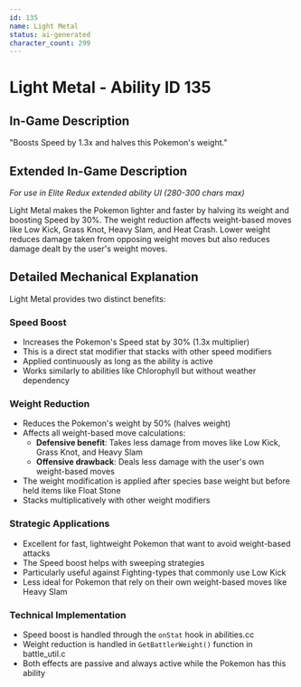 ```yaml
---
id: 135
name: Light Metal
status: ai-generated
character_count: 299
---
```


# Light Metal - Ability ID 135

## In-Game Description
"Boosts Speed by 1.3x and halves this Pokemon's weight."

## Extended In-Game Description
*For use in Elite Redux extended ability UI (280-300 chars max)*

Light Metal makes the Pokemon lighter and faster by halving its weight and boosting Speed by 30%. The weight reduction affects weight-based moves like Low Kick, Grass Knot, Heavy Slam, and Heat Crash. Lower weight reduces damage taken from opposing weight moves but also reduces damage dealt by the user's weight moves.

## Detailed Mechanical Explanation
Light Metal provides two distinct benefits:

### Speed Boost
- Increases the Pokemon's Speed stat by 30% (1.3x multiplier)
- This is a direct stat modifier that stacks with other speed modifiers
- Applied continuously as long as the ability is active
- Works similarly to abilities like Chlorophyll but without weather dependency

### Weight Reduction
- Reduces the Pokemon's weight by 50% (halves weight)
- Affects all weight-based move calculations:
  - **Defensive benefit**: Takes less damage from moves like Low Kick, Grass Knot, and Heavy Slam
  - **Offensive drawback**: Deals less damage with the user's own weight-based moves
- The weight modification is applied after species base weight but before held items like Float Stone
- Stacks multiplicatively with other weight modifiers

### Strategic Applications
- Excellent for fast, lightweight Pokemon that want to avoid weight-based attacks
- The Speed boost helps with sweeping strategies
- Particularly useful against Fighting-types that commonly use Low Kick
- Less ideal for Pokemon that rely on their own weight-based moves like Heavy Slam

### Technical Implementation
- Speed boost is handled through the `onStat` hook in abilities.cc
- Weight reduction is handled in `GetBattlerWeight()` function in battle_util.c
- Both effects are passive and always active while the Pokemon has this ability